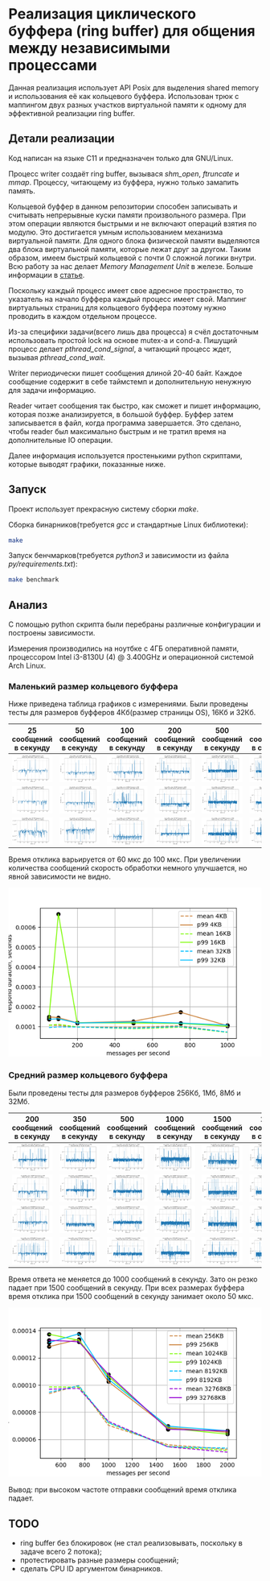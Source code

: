 # Реализация циклического буффера (ring buffer) для общения между независимыми процессами

Данная реализация использует API Posix для выделения shared memory и
использования её как кольцевого буффера. Использован трюк с маппингом
двух разных участков виртуальной памяти к одному для эффективной
реализации ring buffer.

## Детали реализации

Код написан на языке C11 и предназначен только для GNU/Linux.

Процесс writer создаёт ring buffer, вызывася *shm_open*, *ftruncate* и
*mmap*. Процессу, читающему из буффера, нужно только замапить память.

Кольцевой буффер в данном репозитории способен записывать и считывать
непрерывные куски памяти произвольного размера. При этом операции
являются быстрыми и не включают операций взятия по модулю. Это
достигается умным использованием механизма виртуальной памяти. Для
одного блока физической памяти выделяются два блока виртуальной
памяти, которые лежат друг за другом. Таким образом, имеем быстрый
кольцевой с почти 0 сложной логики внутри. Всю работу за нас делает
*Memory Management Unit* в железе. Больше информации в
[статье](https://lo.calho.st/posts/black-magic-buffer/).

Поскольку каждый процесс имеет свое адресное пространство, то
указатель на начало буффера каждый процесс имеет свой. Маппинг
виртуальных страниц для кольцевого буффера поэтому нужно проводить в
каждом отдельном процессе.

Из-за специфики задачи(всего лишь два процесса) я счёл достаточным
использовать простой lock на основе mutex-а и cond-а. Пишущий процесс
делает *pthread_cond_signal*, а читающий процесс ждет, вызывая
*pthread_cond_wait*.

Writer периодически пишет сообщения длиной 20-40 байт. Каждое
сообщение содержит в себе таймстемп и дополнительную ненужную для
задачи информацию.

Reader читает сообщения так быстро, как сможет и пишет информацию,
которая позже анализируется, в большой буффер. Буффер затем
записывается в файл, когда программа завершается. Это сделано, чтобы reader был максимально быстрым
и не тратил время на дополнительные IO операции.

Далее информация используется простенькими python скриптами, которые
выводят графики, показанные ниже.

## Запуск

Проект использует прекрасную систему сборки *make*.

Сборка бинарников(требуется *gcc* и стандартные Linux библиотеки):
```bash
make
```

Запуск бенчмарков(требуется *python3* и зависимости из файла *py/requirements.txt*):
```bash
make benchmark
```

## Анализ

С помощью python скрипта были перебраны различные конфигурации и
построены зависимости.

Измерения производились на ноутбке с 4ГБ оперативной памяти,
процессором Intel i3-8130U (4) @ 3.400GHz и операционной системой Arch
Linux.

### Маленький размер кольцевого буффера

Ниже приведена таблица графиков с измерениями. Были проведены тесты
для размеров буфферов 4Кб(размер страницы OS), 16Кб и 32Кб.

| 25 сообщений в секунду    |  50 сообщений в секунду    | 100 сообщений в секунду    | 200 сообщений в секунду     | 500 сообщений в секунду     | 750 сообщений в секунду     | 1000 сообщений в секунду     |
|---------------------------|----------------------------|----------------------------|-----------------------------|-----------------------------|-----------------------------|------------------------------|
| ![](img/graph_4K_25.png)  |  ![](img/graph_4K_50.png)  | ![](img/graph_4K_100.png)  |  ![](img/graph_4K_200.png)  |  ![](img/graph_4K_500.png)  |  ![](img/graph_4K_750.png)  |  ![](img/graph_4K_1000.png)  |
| ![](img/graph_16K_25.png) |  ![](img/graph_16K_50.png) | ![](img/graph_16K_100.png) |  ![](img/graph_16K_200.png) |  ![](img/graph_16K_500.png) |  ![](img/graph_16K_750.png) |  ![](img/graph_16K_1000.png) |
| ![](img/graph_32K_25.png) |  ![](img/graph_32K_50.png) | ![](img/graph_32K_100.png) |  ![](img/graph_32K_200.png) |  ![](img/graph_32K_500.png) |  ![](img/graph_32K_750.png) |  ![](img/graph_32K_1000.png) |

Время отклика варьируется от 60 мкс до 100 мкс. При увеличении
количества сообщений скорость обработки немного улучшается, но явной
зависимости не видно.

![](img/stats_small.png)

### Средний размер кольцевого буффера

Были проведены тесты для размеров буфферов 256Кб, 1Мб, 8Мб и 32Мб.

|  200 сообщений в секунду       | 350 сообщений в секунду       | 500 сообщений в секунду        | 1000 сообщений в секунду        | 1500 сообщений в секунду        | 2000 сообщений в секунду        |
|--------------------------------|-------------------------------|--------------------------------|---------------------------------|---------------------------------|---------------------------------|
|  ![](img/graph_256K_200.png)   | ![](img/graph_256K_350.png)   |  ![](img/graph_256K_500.png)   |  ![](img/graph_256K_1000.png)   |  ![](img/graph_256K_1500.png)   |  ![](img/graph_256K_2000.png)   |
|  ![](img/graph_1024K_200.png)  | ![](img/graph_1024K_350.png)  |  ![](img/graph_1024K_500.png)  |  ![](img/graph_1024K_1000.png)  |  ![](img/graph_1024K_1500.png)  |  ![](img/graph_1024K_2000.png)  |
|  ![](img/graph_8192K_200.png)  | ![](img/graph_8192K_350.png)  |  ![](img/graph_8192K_500.png)  |  ![](img/graph_8192K_1000.png)  |  ![](img/graph_8192K_1500.png)  |  ![](img/graph_8192K_2000.png)  |
|  ![](img/graph_32768K_200.png) | ![](img/graph_32768K_350.png) |  ![](img/graph_32768K_500.png) |  ![](img/graph_32768K_1000.png) |  ![](img/graph_32768K_1500.png) |  ![](img/graph_32768K_2000.png) |

Время ответа не меняется до 1000 сообщений в секунду. Зато он резко
падает при 1500 сообщений в секунду. При всех размерах буффера время
отклика при 1500 сообщений в секунду занимает около 50 мкс.

![](img/stats_big.png)

Вывод: при высоком частоте отправки сообщений время отклика падает.

## TODO

 - ring buffer без блокировок (не стал реализовывать, поскольку в задаче всего 2 потока);
 - протестировать разные размеры сообщений;
 - сделать CPU ID аргументом бинарников.
